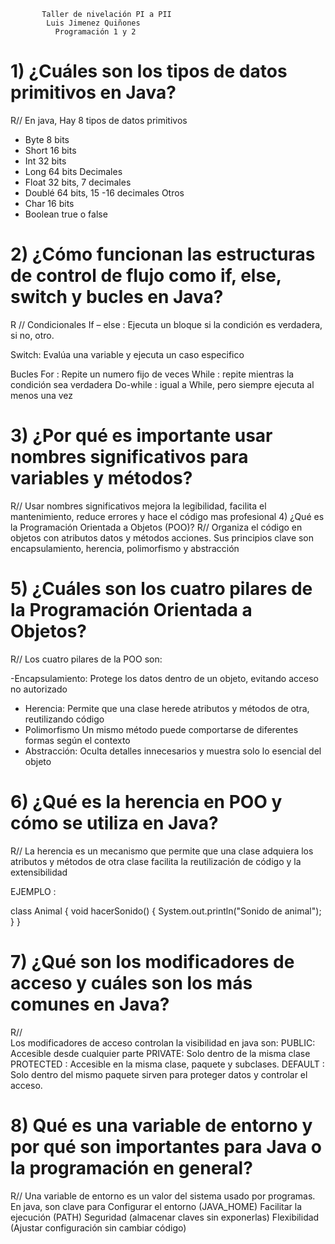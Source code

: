            Taller de nivelación PI a PII
            Luis Jimenez Quiñones 
              Programación 1 y 2 

 # 1)	 ¿Cuáles son los tipos de datos primitivos en Java?
R// En java, Hay 8 tipos de datos primitivos 
-	Byte 8 bits 
-	Short 16 bits 
-	Int 32 bits 
-	Long 64 bits 
Decimales 
-	Float 32 bits, 7 decimales 
-	Doublé 64 bits, 15 -16 decimales 
Otros 
-	Char 16 bits 
-	Boolean true o false 

 # 2)	¿Cómo funcionan las estructuras de control de flujo como if, else, switch y bucles en Java?
R // 
Condicionales 
If – else : Ejecuta un bloque si la condición es verdadera, si no, otro.

Switch: Evalúa una variable y ejecuta un caso especifico 

Bucles 
For : Repite un numero fijo de veces 
While : repite mientras la condición sea verdadera
Do-while : igual a While, pero siempre ejecuta al menos una vez 

 # 3)	¿Por qué es importante usar nombres significativos para variables y métodos?
R//
Usar nombres significativos mejora la legibilidad, facilita el mantenimiento, reduce errores y hace el código mas profesional 
4)	¿Qué es la Programación Orientada a Objetos (POO)?
R//
Organiza el código en objetos con atributos datos y métodos acciones. 
Sus principios clave son encapsulamiento, herencia, polimorfismo y abstracción 

 # 5)	¿Cuáles son los cuatro pilares de la Programación Orientada a Objetos?
R//
Los cuatro pilares de la POO son:

-Encapsulamiento: Protege los datos dentro de un objeto, evitando acceso no autorizado
- Herencia: Permite que una clase herede atributos y métodos de otra, reutilizando código 
- Polimorfismo Un mismo método puede comportarse de diferentes formas según el contexto   
- Abstracción: Oculta detalles innecesarios y muestra solo lo esencial del objeto 

 # 6)	¿Qué es la herencia en POO y cómo se utiliza en Java?
R// 
La herencia es un mecanismo que permite que una clase adquiera los atributos y métodos de otra clase facilita la reutilización de código y la extensibilidad 

EJEMPLO : 

class Animal {
 void hacerSonido()
 { System.out.println("Sonido de animal"); 
         }
 }

# 7)	 ¿Qué son los modificadores de acceso y cuáles son los más comunes en Java?
R//  
Los modificadores de acceso controlan la visibilidad en java son:
PUBLIC: Accesible desde cualquier parte 
PRIVATE: Solo dentro de la misma clase 
PROTECTED : Accesible en la misma clase, paquete y subclases.
DEFAULT : Solo dentro del mismo paquete sirven para proteger datos y controlar el acceso.

#  8)	Qué es una variable de entorno y por qué son importantes para Java o la programación en general?
R//
Una variable de entorno es un valor del sistema usado por programas. En java, son clave para 
Configurar el entorno (JAVA_HOME)
Facilitar la ejecución (PATH)
Seguridad (almacenar claves sin exponerlas)
Flexibilidad (Ajustar configuración sin cambiar código)

